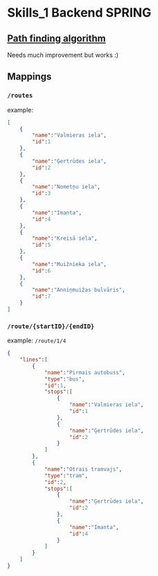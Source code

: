 # Skills_1 Backend SPRING
## [Path finding algorithm](https://github.com/WuzzyLV/Skills_1/blob/ce1c840a490af08f4e820a29be69a8fefc26bc12/src/main/java/me/wuzzyxy/skills_1/routes/RouteSystem.java#L70C24-L70C24)
Needs much improvement but works :)

## Mappings
### `/routes`
example:
```json
[
	{
		"name":"Valmieras iela",
		"id":1
	},
	{
		"name":"Ģertrūdes iela",
		"id":2
	},
	{
		"name":"Nometņu iela",
		"id":3
	},
	{
		"name":"Imanta",
		"id":4
	},
	{
		"name":"Kreisā iela",
		"id":5
	},
	{
		"name":"Muižnieka iela",
		"id":6
	},
	{
		"name":"Anniņmuižas bulvāris",
		"id":7
	}
]
```

### `/route/{startID}/{endID}`
example: `/route/1/4`
```json
{
	"lines":[
		{
			"name":"Pirmais autobuss",
			"type":"bus",
			"id":1,
			"stops":[
				{
					"name":"Valmieras iela",
					"id":1
				},
				{
					"name":"Ģertrūdes iela",
					"id":2
				}
			]
		},
		{
			"name":"Otrais tramvajs",
			"type":"tram",
			"id":2,
			"stops":[
				{
					"name":"Ģertrūdes iela",
					"id":2
				},
				{
					"name":"Imanta",
					"id":4
				}
			]
		}
	]
}
```
